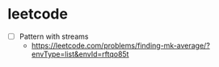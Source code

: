 # leetcode
- [ ] Pattern with streams
  * https://leetcode.com/problems/finding-mk-average/?envType=list&envId=rftqo85t
